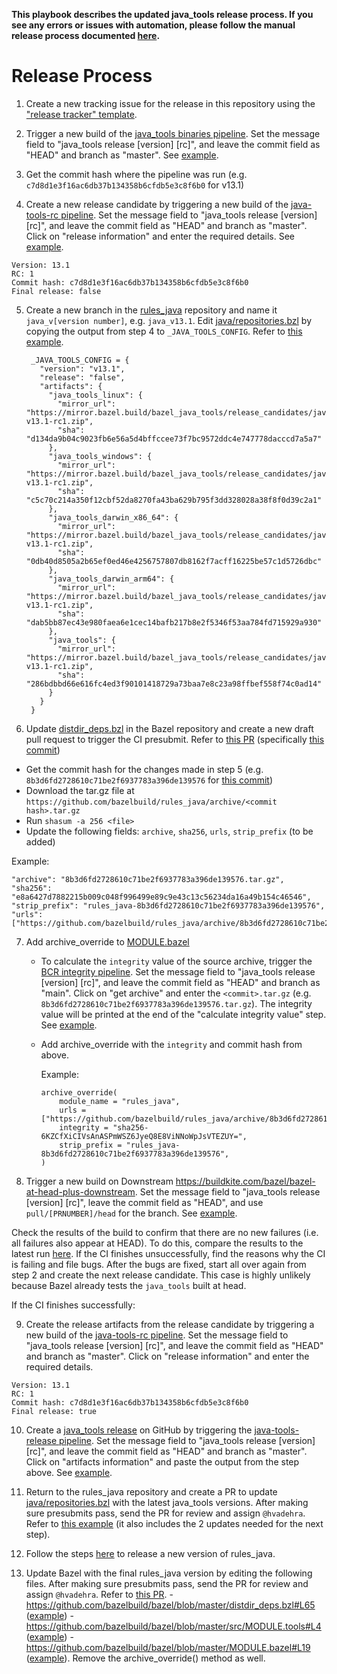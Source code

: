 **This playbook describes the updated java_tools release process. If you see any errors or issues with automation, please follow the manual release process documented [here](https://github.com/bazelbuild/java_tools/blob/master/docs/release.md).**

# Release Process

1. Create a new tracking issue for the release in this repository using the ["release tracker" template](https://github.com/bazelbuild/java_tools/issues/new/choose).

2. Trigger a new build of the [java_tools binaries pipeline](https://buildkite.com/bazel-trusted/java-tools-binaries-java). Set the message field to "java_tools release [version] [rc]", and leave the commit field as "HEAD" and branch as "master". See [example](https://buildkite.com/bazel-trusted/java-tools-binaries-java/builds/233).

3. Get the commit hash where the pipeline was run (e.g. `c7d8d1e3f16ac6db37b134358b6cfdb5e3c8f6b0` for v13.1)

4. Create a new release candidate by triggering a new build of the [java-tools-rc pipeline](https://buildkite.com/bazel-trusted/java-tools-rc). Set the message field to "java_tools release [version] [rc]", and leave the commit field as "HEAD" and branch as "master". Click on "release information" and enter the required details. See [example](https://buildkite.com/bazel-trusted/java-tools-rc/builds/1).

```
Version: 13.1
RC: 1
Commit hash: c7d8d1e3f16ac6db37b134358b6cfdb5e3c8f6b0
Final release: false
```

5. Create a new branch in the [rules_java](https://github.com/bazelbuild/rules_java) repository and name it `java_v[version number]`, e.g. `java_v13.1`. Edit [java/repositories.bzl](https://github.com/bazelbuild/rules_java/blob/master/java/repositories.bzl) by copying the output from step 4 to `_JAVA_TOOLS_CONFIG`. Refer to [this example](https://github.com/bazelbuild/rules_java/commit/8b3d6fd2728610c71be2f6937783a396de139576).

     ```starlark
      _JAVA_TOOLS_CONFIG = {
        "version": "v13.1",
        "release": "false",
        "artifacts": {
          "java_tools_linux": {
            "mirror_url": "https://mirror.bazel.build/bazel_java_tools/release_candidates/java/v13.1/java_tools_linux-v13.1-rc1.zip",
            "sha": "d134da9b04c9023fb6e56a5d4bffccee73f7bc9572ddc4e747778dacccd7a5a7"
          },
          "java_tools_windows": {
            "mirror_url": "https://mirror.bazel.build/bazel_java_tools/release_candidates/java/v13.1/java_tools_windows-v13.1-rc1.zip",
            "sha": "c5c70c214a350f12cbf52da8270fa43ba629b795f3dd328028a38f8f0d39c2a1"
          },
          "java_tools_darwin_x86_64": {
            "mirror_url": "https://mirror.bazel.build/bazel_java_tools/release_candidates/java/v13.1/java_tools_darwin_x86_64-v13.1-rc1.zip",
            "sha": "0db40d8505a2b65ef0ed46e4256757807db8162f7acff16225be57c1d5726dbc"
          },
          "java_tools_darwin_arm64": {
            "mirror_url": "https://mirror.bazel.build/bazel_java_tools/release_candidates/java/v13.1/java_tools_darwin_arm64-v13.1-rc1.zip",
            "sha": "dab5bb87ec43e980faea6e1cec14bafb217b8e2f5346f53aa784fd715929a930"
          },
          "java_tools": {
            "mirror_url": "https://mirror.bazel.build/bazel_java_tools/release_candidates/java/v13.1/java_tools-v13.1-rc1.zip",
            "sha": "286bdbbd66e616fc4ed3f90101418729a73baa7e8c23a98ffbef558f74c0ad14"
          }
        }
      } 
     ```

6. Update [distdir_deps.bzl](https://github.com/bazelbuild/bazel/blob/master/distdir_deps.bzl) in the Bazel repository and create a new draft pull request to trigger the CI presubmit. Refer to [this PR](https://github.com/bazelbuild/bazel/pull/20045) (specifically [this commit](https://github.com/bazelbuild/bazel/pull/20045/commits/b0ec360581ee665faf2298641ef4bb6feee12f9d))

  * Get the commit hash for the changes made in step 5 (e.g. `8b3d6fd2728610c71be2f6937783a396de139576` for [this commit](https://github.com/bazelbuild/rules_java/commit/8b3d6fd2728610c71be2f6937783a396de139576))
  * Download the tar.gz file at `https://github.com/bazelbuild/rules_java/archive/<commit hash>.tar.gz`
  * Run `shasum -a 256 <file>`
  * Update the following fields: `archive`, `sha256`, `urls`, `strip_prefix` (to be added)
       
   Example:
   ```starlark
   "archive": "8b3d6fd2728610c71be2f6937783a396de139576.tar.gz",
   "sha256": "e8a6427d7882215b009c048f996499e89c9e43c13c56234da16a49b154c46546",
   "strip_prefix": "rules_java-8b3d6fd2728610c71be2f6937783a396de139576",
   "urls": ["https://github.com/bazelbuild/rules_java/archive/8b3d6fd2728610c71be2f6937783a396de139576.tar.gz"],`
   ```

7. Add archive_override to [MODULE.bazel](https://github.com/bazelbuild/bazel/blob/master/MODULE.bazel)

     * To calculate the `integrity` value of the source archive, trigger the [BCR integrity pipeline](https://buildkite.com/bazel-trusted/bcr-integrity). Set the message field to "java_tools release [version] [rc]", and leave the commit field as "HEAD" and branch as "main". Click on "get archive" and enter the `<commit>.tar.gz` (e.g. `8b3d6fd2728610c71be2f6937783a396de139576.tar.gz`). The integrity value will be printed at the end of the "calculate integrity value" step. See [example](https://buildkite.com/bazel-trusted/bcr-integrity/builds/13).

     * Add archive_override with the `integrity` and commit hash from above.
       
        Example:
        ```starlark
        archive_override(
            module_name = "rules_java",
            urls = ["https://github.com/bazelbuild/rules_java/archive/8b3d6fd2728610c71be2f6937783a396de139576.tar.gz"],
            integrity = "sha256-6KZCfXiCIVsAnASPmWSZ6JyeQ8E8ViNNoWpJsVTEZUY=",
            strip_prefix = "rules_java-8b3d6fd2728610c71be2f6937783a396de139576",
        )
        ```
        
9. Trigger a new build on Downstream https://buildkite.com/bazel/bazel-at-head-plus-downstream. Set the message field to "java_tools release [version] [rc]", leave the commit field as "HEAD", and use `pull/[PRNUMBER]/head` for the branch. See [example](https://buildkite.com/bazel/bazel-at-head-plus-downstream/builds/2818).

Check the results of the build to confirm that there are no new failures (i.e. all failures also appear at HEAD). To do this, compare the results to the latest run [here](https://buildkite.com/bazel/bazel-at-head-plus-downstream/builds?branch=master). If the CI finishes unsuccessfully, find the reasons why the CI is failing and file bugs. After the bugs are fixed, start all over again from step 2 and create the next release candidate. This case is highly unlikely because Bazel already tests the `java_tools` built at head.

If the CI finishes successfully:

9. Create the release artifacts from the release candidate by triggering a new build of the [java-tools-rc pipeline](https://buildkite.com/bazel-trusted/java-tools-rc). Set the message field to "java_tools release [version] [rc]", and leave the commit field as "HEAD" and branch as "master". Click on "release information" and enter the required details.

```
Version: 13.1
RC: 1
Commit hash: c7d8d1e3f16ac6db37b134358b6cfdb5e3c8f6b0
Final release: true
```  
       
10. Create a [java_tools release](https://github.com/bazelbuild/java_tools/releases) on GitHub by triggering the [java-tools-release pipeline](https://buildkite.com/bazel-trusted/java-tools-release). Set the message field to "java_tools release [version] [rc]", and leave the commit field as "HEAD" and branch as "master". Click on "artifacts information" and paste the output from the step above. See [example](https://buildkite.com/bazel-trusted/java-tools-release/builds/2).
                         
11. Return to the rules_java repository and create a PR to update [java/repositories.bzl](https://github.com/bazelbuild/rules_java/blob/master/java/repositories.bzl) with the latest java_tools versions. After making sure presubmits pass, send the PR for review and assign `@hvadehra`. Refer to [this example](https://github.com/bazelbuild/rules_java/pull/119) (it also includes the 2 updates needed for the next step).

12. Follow the steps [here](https://github.com/bazelbuild/rules_java/tree/master/distro) to release a new version of rules_java.
      
13. Update Bazel with the final rules_java version by editing the following files. After making sure presubmits pass, send the PR for review and assign `@hvadehra`. Refer to [this PR](https://github.com/bazelbuild/bazel/pull/18902).
            -   https://github.com/bazelbuild/bazel/blob/master/distdir_deps.bzl#L65 ([example](https://github.com/bazelbuild/bazel/pull/18902/commits/30aa092cfe50435ae370c4a4bc9938eff52ce3fb))
            -   https://github.com/bazelbuild/bazel/blob/master/src/MODULE.tools#L4 ([example](https://github.com/bazelbuild/bazel/pull/18902/commits/73c8858d5195f072bbb316a3bf1289de1646d91a))
            -   https://github.com/bazelbuild/bazel/blob/master/MODULE.bazel#L19 ([example](https://github.com/bazelbuild/bazel/pull/18902/commits/5b30bc4f23037f5651063e24c1881328720d6bcb)). Remove the archive_override() method as well.
 

